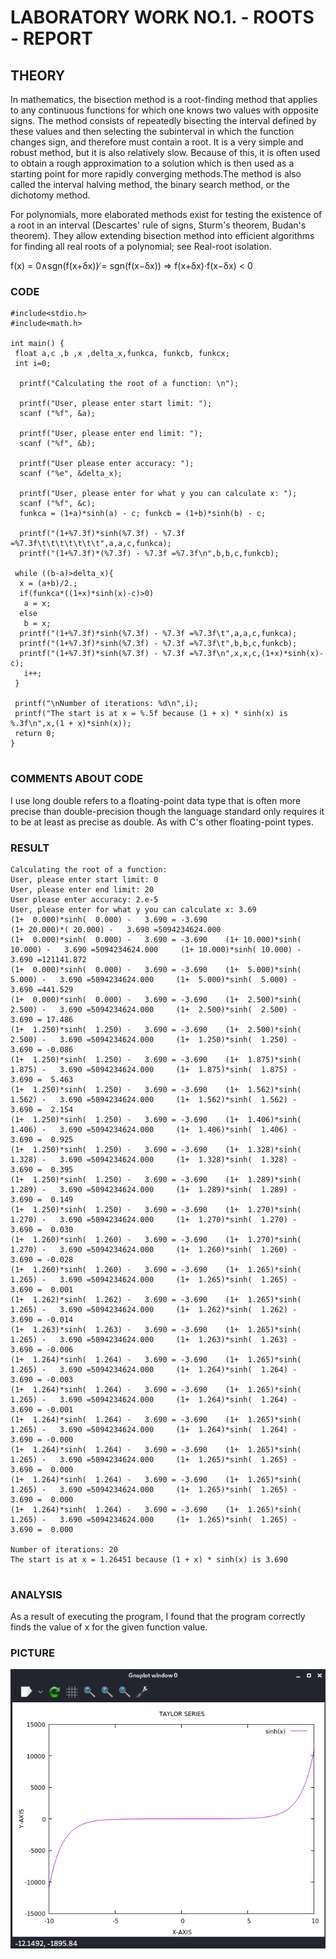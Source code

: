 # LABORATORY WORK NO.1. - ROOTS - REPORT 

## THEORY
In mathematics, the bisection method is a root-finding method that applies to any continuous functions for which one knows two values with opposite signs. The method consists of repeatedly bisecting the interval defined by these values and then selecting the subinterval in which the function changes sign, and therefore must contain a root. It is a very simple and robust method, but it is also relatively slow. Because of this, it is often used to obtain a rough approximation to a solution which is then used as a starting point for more rapidly converging methods.The method is also called the interval halving method, the binary search method, or the dichotomy method.

For polynomials, more elaborated methods exist for testing the existence of a root in an interval (Descartes' rule of signs, Sturm's theorem, Budan's theorem). They allow extending bisection method into efficient algorithms for finding all real roots of a polynomial; see Real-root isolation.

f(x) = 0∧sgn(f(x+δx)) ̸= sgn(f(x−δx)) => f(x+δx)·f(x−δx) < 0

### CODE
```
#include<stdio.h>
#include<math.h>

int main() {
 float a,c ,b ,x ,delta_x,funkca, funkcb, funkcx;
 int i=0;

  printf("Calculating the root of a function: \n");

  printf("User, please enter start limit: ");
  scanf ("%f", &a);

  printf("User, please enter end limit: ");
  scanf ("%f", &b);

  printf("User please enter accuracy: ");
  scanf ("%e", &delta_x);

  printf("User, please enter for what y you can calculate x: ");
  scanf ("%f", &c);
  funkca = (1+a)*sinh(a) - c; funkcb = (1+b)*sinh(b) - c;

  printf("(1+%7.3f)*sinh(%7.3f) - %7.3f =%7.3f\t\t\t\t\t\t\t",a,a,c,funkca);
  printf("(1+%7.3f)*(%7.3f) - %7.3f =%7.3f\n",b,b,c,funkcb);

 while ((b-a)>delta_x){
  x = (a+b)/2.;
  if(funkca*((1+x)*sinh(x)-c)>0)
   a = x;
  else
   b = x;
  printf("(1+%7.3f)*sinh(%7.3f) - %7.3f =%7.3f\t",a,a,c,funkca);
  printf("(1+%7.3f)*sinh(%7.3f) - %7.3f =%7.3f\t",b,b,c,funkcb);
  printf("(1+%7.3f)*sinh(%7.3f) - %7.3f =%7.3f\n",x,x,c,(1+x)*sinh(x)-c);
   i++;
 }

 printf("\nNumber of iterations: %d\n",i);
 printf("The start is at x = %.5f because (1 + x) * sinh(x) is %.3f\n",x,(1 + x)*sinh(x));
 return 0;
}


```
### COMMENTS ABOUT CODE 

I use  long double refers to a floating-point data type that is often more precise than double-precision 
though the language standard only requires it to be at least as precise as double. As with C's other floating-point types.

### RESULT
```
Calculating the root of a function: 
User, please enter start limit: 0
User, please enter end limit: 20
User please enter accuracy: 2.e-5
User, please enter for what y you can calculate x: 3.69
(1+  0.000)*sinh(  0.000) -   3.690 = -3.690                                                    (1+ 20.000)*( 20.000) -   3.690 =5094234624.000
(1+  0.000)*sinh(  0.000) -   3.690 = -3.690    (1+ 10.000)*sinh( 10.000) -   3.690 =5094234624.000     (1+ 10.000)*sinh( 10.000) -   3.690 =121141.872
(1+  0.000)*sinh(  0.000) -   3.690 = -3.690    (1+  5.000)*sinh(  5.000) -   3.690 =5094234624.000     (1+  5.000)*sinh(  5.000) -   3.690 =441.529
(1+  0.000)*sinh(  0.000) -   3.690 = -3.690    (1+  2.500)*sinh(  2.500) -   3.690 =5094234624.000     (1+  2.500)*sinh(  2.500) -   3.690 = 17.486
(1+  1.250)*sinh(  1.250) -   3.690 = -3.690    (1+  2.500)*sinh(  2.500) -   3.690 =5094234624.000     (1+  1.250)*sinh(  1.250) -   3.690 = -0.086
(1+  1.250)*sinh(  1.250) -   3.690 = -3.690    (1+  1.875)*sinh(  1.875) -   3.690 =5094234624.000     (1+  1.875)*sinh(  1.875) -   3.690 =  5.463
(1+  1.250)*sinh(  1.250) -   3.690 = -3.690    (1+  1.562)*sinh(  1.562) -   3.690 =5094234624.000     (1+  1.562)*sinh(  1.562) -   3.690 =  2.154
(1+  1.250)*sinh(  1.250) -   3.690 = -3.690    (1+  1.406)*sinh(  1.406) -   3.690 =5094234624.000     (1+  1.406)*sinh(  1.406) -   3.690 =  0.925
(1+  1.250)*sinh(  1.250) -   3.690 = -3.690    (1+  1.328)*sinh(  1.328) -   3.690 =5094234624.000     (1+  1.328)*sinh(  1.328) -   3.690 =  0.395
(1+  1.250)*sinh(  1.250) -   3.690 = -3.690    (1+  1.289)*sinh(  1.289) -   3.690 =5094234624.000     (1+  1.289)*sinh(  1.289) -   3.690 =  0.149
(1+  1.250)*sinh(  1.250) -   3.690 = -3.690    (1+  1.270)*sinh(  1.270) -   3.690 =5094234624.000     (1+  1.270)*sinh(  1.270) -   3.690 =  0.030
(1+  1.260)*sinh(  1.260) -   3.690 = -3.690    (1+  1.270)*sinh(  1.270) -   3.690 =5094234624.000     (1+  1.260)*sinh(  1.260) -   3.690 = -0.028
(1+  1.260)*sinh(  1.260) -   3.690 = -3.690    (1+  1.265)*sinh(  1.265) -   3.690 =5094234624.000     (1+  1.265)*sinh(  1.265) -   3.690 =  0.001
(1+  1.262)*sinh(  1.262) -   3.690 = -3.690    (1+  1.265)*sinh(  1.265) -   3.690 =5094234624.000     (1+  1.262)*sinh(  1.262) -   3.690 = -0.014
(1+  1.263)*sinh(  1.263) -   3.690 = -3.690    (1+  1.265)*sinh(  1.265) -   3.690 =5094234624.000     (1+  1.263)*sinh(  1.263) -   3.690 = -0.006
(1+  1.264)*sinh(  1.264) -   3.690 = -3.690    (1+  1.265)*sinh(  1.265) -   3.690 =5094234624.000     (1+  1.264)*sinh(  1.264) -   3.690 = -0.003
(1+  1.264)*sinh(  1.264) -   3.690 = -3.690    (1+  1.265)*sinh(  1.265) -   3.690 =5094234624.000     (1+  1.264)*sinh(  1.264) -   3.690 = -0.001
(1+  1.264)*sinh(  1.264) -   3.690 = -3.690    (1+  1.265)*sinh(  1.265) -   3.690 =5094234624.000     (1+  1.264)*sinh(  1.264) -   3.690 = -0.000
(1+  1.264)*sinh(  1.264) -   3.690 = -3.690    (1+  1.265)*sinh(  1.265) -   3.690 =5094234624.000     (1+  1.265)*sinh(  1.265) -   3.690 =  0.000
(1+  1.264)*sinh(  1.264) -   3.690 = -3.690    (1+  1.265)*sinh(  1.265) -   3.690 =5094234624.000     (1+  1.265)*sinh(  1.265) -   3.690 =  0.000
(1+  1.264)*sinh(  1.264) -   3.690 = -3.690    (1+  1.265)*sinh(  1.265) -   3.690 =5094234624.000     (1+  1.265)*sinh(  1.265) -   3.690 =  0.000

Number of iterations: 20
The start is at x = 1.26451 because (1 + x) * sinh(x) is 3.690


```

### ANALYSIS


As a result of executing the program, I found that the program correctly finds the value of x for the given function value.

### PICTURE
![Function graph](https://github.com/Ashithosh/Ashithosh2571/blob/master/lab_works/1lw_series/series.png)
